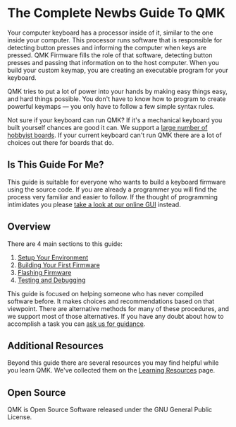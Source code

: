 # The Complete Newbs Guide To QMK

Your computer keyboard has a processor inside of it, similar to the one inside your computer. This processor runs software that is responsible for detecting button presses and informing the computer when keys are pressed. QMK Firmware fills the role of that software, detecting button presses and passing that information on to the host computer. When you build your custom keymap, you are creating an executable program for your keyboard.

QMK tries to put a lot of power into your hands by making easy things easy, and hard things possible. You don't have to know how to program to create powerful keymaps — you only have to follow a few simple syntax rules.

Not sure if your keyboard can run QMK? If it's a mechanical keyboard you built yourself chances are good it can. We support a [large number of hobbyist boards](http://qmk.fm/keyboards/). If your current keyboard can't run QMK there are a lot of choices out there for boards that do.

## Is This Guide For Me?

This guide is suitable for everyone who wants to build a keyboard firmware using the source code. If you are already a programmer you will find the process very familiar and easier to follow. If the thought of programming intimidates you please [take a look at our online GUI](newbs_building_firmware_configurator.md) instead.

## Overview

There are 4 main sections to this guide:

1. [Setup Your Environment](newbs_getting_started.md)
2. [Building Your First Firmware](newbs_building_firmware.md)
3. [Flashing Firmware](newbs_flashing.md)
4. [Testing and Debugging](newbs_testing_debugging.md)

This guide is focused on helping someone who has never compiled software before. It makes choices and recommendations based on that viewpoint. There are alternative methods for many of these procedures, and we support most of those alternatives. If you have any doubt about how to accomplish a task you can [ask us for guidance](getting_started_getting_help.md).

## Additional Resources

Beyond this guide there are several resources you may find helpful while you learn QMK. We've collected them on the [Learning Resources](newbs_learn_more_resources.md) page.

## Open Source

QMK is Open Source Software released under the GNU General Public License.
